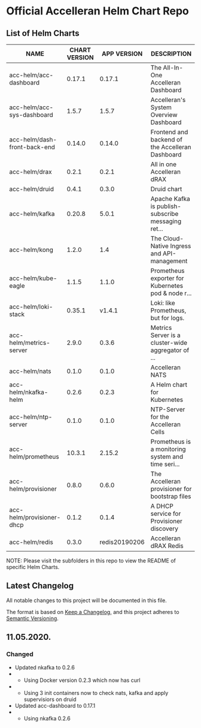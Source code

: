 # Official Accelleran Helm Chart Repo

## List of Helm Charts

|NAME   |CHART VERSION   |APP VERSION   |DESCRIPTION   |
|---|---|---|---|
|acc-helm/acc-dashboard        |0.17.1   |0.17.1          |The All-In-One Accelleran Dashboard   |
|acc-helm/acc-sys-dashboard    |1.5.7    |1.5.7           |Accelleran's System Overview Dashboard   |
|acc-helm/dash-front-back-end  |0.14.0   |0.14.0          |Frontend and backend of the Accelleran Dashboard   |
|acc-helm/drax                 |0.2.1    |0.2.1           |All in one Accelleran dRAX   |
|acc-helm/druid                |0.4.1    |0.3.0           |Druid chart   |
|acc-helm/kafka                |0.20.8   |5.0.1           |Apache Kafka is publish-subscribe messaging ret...   |
|acc-helm/kong                 |1.2.0    |1.4             |The Cloud-Native Ingress and API-management   |
|acc-helm/kube-eagle           |1.1.5    |1.1.0           |Prometheus exporter for Kubernetes pod & node r...   |
|acc-helm/loki-stack           |0.35.1   |v1.4.1       	  |Loki: like Prometheus, but for logs.
|acc-helm/metrics-server       |2.9.0    |0.3.6           |Metrics Server is a cluster-wide aggregator of ...   |
|acc-helm/nats                 |0.1.0    |0.1.0        	  |Accelleran NATS   |
|acc-helm/nkafka-helm          |0.2.6    |0.2.3           |A Helm chart for Kubernetes   |
|acc-helm/ntp-server           |0.1.0    |0.1.0           |NTP-Server for the Accelleran Cells   |   
|acc-helm/prometheus           |10.3.1   |2.15.2          |Prometheus is a monitoring system and time seri...   |
|acc-helm/provisioner          |0.8.0    |0.6.0           |The Accelleran provisioner for bootstrap files   |
|acc-helm/provisioner-dhcp     |0.1.2    |0.1.4           |A DHCP service for Provisioner discovery   |
|acc-helm/redis                |0.3.0    |redis20190206   |Accelleran dRAX Redis   |

NOTE: Please visit the subfolders in this repo to view the README of specific Helm Charts.

## Latest Changelog

All notable changes to this project will be documented in this file.

The format is based on [Keep a Changelog](https://keepachangelog.com/en/1.0.0/),
and this project adheres to [Semantic Versioning](https://semver.org/spec/v2.0.0.html).

## 11.05.2020.

### Changed

- Updated nkafka to 0.2.6
- - Using Docker version 0.2.3 which now has curl
- - Using 3 init containers now to check nats, kafka and apply supervisiors on druid
- Updated acc-dashboard to 0.17.1
- - Using nkafka 0.2.6


